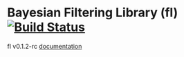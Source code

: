 Bayesian Filtering Library (fl) [![Build Status](https://travis-ci.org/filtering-library/fl.svg?branch=travis-tests)](https://travis-ci.org/filtering-library/fl)
===============

fl v0.1.2-rc [documentation ](http://fl.tuxfamily.org)
